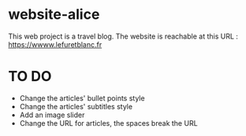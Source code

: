 # website-alice

This web project is a travel blog. The website is reachable at this URL : https://wwww.lefuretblanc.fr

# TO DO

- Change the articles' bullet points style
- Change the articles' subtitles style
- Add an image slider
- Change the URL for articles, the spaces break the URL
